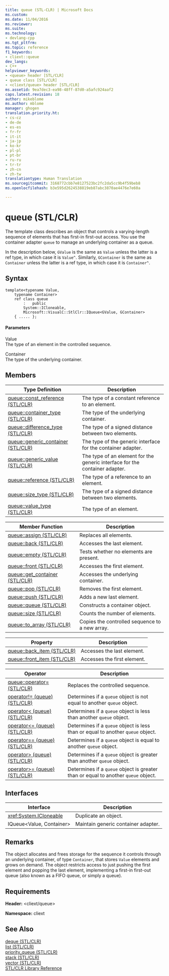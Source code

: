 ```yaml
---
title: queue (STL-CLR) | Microsoft Docs
ms.custom: 
ms.date: 11/04/2016
ms.reviewer: 
ms.suite: 
ms.technology:
- devlang-cpp
ms.tgt_pltfrm: 
ms.topic: reference
f1_keywords:
- cliext::queue
dev_langs:
- C++
helpviewer_keywords:
- <queue> header [STL/CLR]
- queue class [STL/CLR]
- <cliext/queue> header [STL/CLR]
ms.assetid: 9ea7dec3-ea98-48ff-87d0-a5afc924aaf2
caps.latest.revision: 18
author: mikeblome
ms.author: mblome
manager: ghogen
translation.priority.ht:
- cs-cz
- de-de
- es-es
- fr-fr
- it-it
- ja-jp
- ko-kr
- pl-pl
- pt-br
- ru-ru
- tr-tr
- zh-cn
- zh-tw
translationtype: Human Translation
ms.sourcegitcommit: 3168772cbb7e8127523bc2fc2da5cc9b4f59beb8
ms.openlocfilehash: b3e595d2624538819eb87abc3870ae4476e7e60a

---
```

# queue (STL/CLR)
The template class describes an object that controls a varying-length sequence of elements that has first-in first-out access. You use the container adapter `queue` to manage an underlying container as a queue.  
  
 In the description below, `GValue` is the same as `Value` unless the latter is a ref type, in which case it is `Value^`. Similarly, `GContainer` is the same as `Container` unless the latter is a ref type, in which case it is `Container^`.  
  
## Syntax  
  
```  
template<typename Value,  
    typename Container>  
    ref class queue  
        :   public  
        System::ICloneable,  
        Microsoft::VisualC::StlClr::IQueue<GValue, GContainer>  
    { ..... };  
```  
  
#### Parameters  
 Value  
 The type of an element in the controlled sequence.  
  
 Container  
 The type of the underlying container.  
  
## Members  
  
|Type Definition|Description|  
|---------------------|-----------------|  
|[queue::const_reference (STL/CLR)](../dotnet/queue-const-reference-stl-clr.md)|The type of a constant reference to an element.|  
|[queue::container_type (STL/CLR)](../dotnet/queue-container-type-stl-clr.md)|The type of the underlying container.|  
|[queue::difference_type (STL/CLR)](../dotnet/queue-difference-type-stl-clr.md)|The type of a signed distance between two elements.|  
|[queue::generic_container (STL/CLR)](../dotnet/queue-generic-container-stl-clr.md)|The type of the generic interface for the container adapter.|  
|[queue::generic_value (STL/CLR)](../dotnet/queue-generic-value-stl-clr.md)|The type of an element for the generic interface for the container adapter.|  
|[queue::reference (STL/CLR)](../dotnet/queue-reference-stl-clr.md)|The type of a reference to an element.|  
|[queue::size_type (STL/CLR)](../dotnet/queue-size-type-stl-clr.md)|The type of a signed distance between two elements.|  
|[queue::value_type (STL/CLR)](../dotnet/queue-value-type-stl-clr.md)|The type of an element.|  
  
|Member Function|Description|  
|---------------------|-----------------|  
|[queue::assign (STL/CLR)](../dotnet/queue-assign-stl-clr.md)|Replaces all elements.|  
|[queue::back (STL/CLR)](../dotnet/queue-back-stl-clr.md)|Accesses the last element.|  
|[queue::empty (STL/CLR)](../dotnet/queue-empty-stl-clr.md)|Tests whether no elements are present.|  
|[queue::front (STL/CLR)](../dotnet/queue-front-stl-clr.md)|Accesses the first element.|  
|[queue::get_container (STL/CLR)](../dotnet/queue-get-container-stl-clr.md)|Accesses the underlying container.|  
|[queue::pop (STL/CLR)](../dotnet/queue-pop-stl-clr.md)|Removes the first element.|  
|[queue::push (STL/CLR)](../dotnet/queue-push-stl-clr.md)|Adds a new last element.|  
|[queue::queue (STL/CLR)](../dotnet/queue-queue-stl-clr.md)|Constructs a container object.|  
|[queue::size (STL/CLR)](../dotnet/queue-size-stl-clr.md)|Counts the number of elements.|  
|[queue::to_array (STL/CLR)](../dotnet/queue-to-array-stl-clr.md)|Copies the controlled sequence to a new array.|  
  
|Property|Description|  
|--------------|-----------------|  
|[queue::back_item (STL/CLR)](../dotnet/queue-back-item-stl-clr.md)|Accesses the last element.|  
|[queue::front_item (STL/CLR)](../dotnet/queue-front-item-stl-clr.md)|Accesses the first element.|  
  
|Operator|Description|  
|--------------|-----------------|  
|[queue::operator= (STL/CLR)](../dotnet/queue-operator-assign-stl-clr.md)|Replaces the controlled sequence.|  
|[operator!= (queue) (STL/CLR)](../dotnet/operator-inequality-queue-stl-clr.md)|Determines if a `queue` object is not equal to another `queue` object.|  
|[operator< (queue) (STL/CLR)](../dotnet/operator-less-than-queue-stl-clr.md)|Determines if a `queue` object is less than another `queue` object.|  
|[operator<= (queue) (STL/CLR)](../dotnet/operator-less-or-equal-queue-stl-clr.md)|Determines if a `queue` object is less than or equal to another `queue` object.|  
|[operator== (queue) (STL/CLR)](../dotnet/operator-equality-queue-stl-clr.md)|Determines if a `queue` object is equal to another `queue` object.|  
|[operator> (queue) (STL/CLR)](../dotnet/operator-greater-than-queue-stl-clr.md)|Determines if a `queue` object is greater than another `queue` object.|  
|[operator>= (queue) (STL/CLR)](../dotnet/operator-greater-or-equal-queue-stl-clr.md)|Determines if a `queue` object is greater than or equal to another `queue` object.|  
  
## Interfaces  
  
|Interface|Description|  
|---------------|-----------------|  
|<xref:System.ICloneable>|Duplicate an object.|  
|IQueue\<Value, Container>|Maintain generic container adapter.|  
  
## Remarks  
 The object allocates and frees storage for the sequence it controls through an underlying container, of type `Container`, that stores `Value` elements and grows on demand. The object restricts access to just pushing the first element and popping the last element, implementing a first-in first-out queue (also known as a FIFO queue, or simply a queue).  
  
## Requirements  
 **Header:** \<cliext/queue>  
  
 **Namespace:** cliext  
  
## See Also  
 [deque (STL/CLR)](../dotnet/deque-stl-clr.md)   
 [list (STL/CLR)](../dotnet/list-stl-clr.md)   
 [priority_queue (STL/CLR)](../dotnet/priority-queue-stl-clr.md)   
 [stack (STL/CLR)](../dotnet/stack-stl-clr.md)   
 [vector (STL/CLR)](../dotnet/vector-stl-clr.md)   
 [STL/CLR Library Reference](../dotnet/stl-clr-library-reference.md)


<!--HONumber=Jan17_HO2-->


